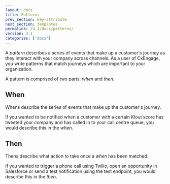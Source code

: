 ```yaml
---
layout: docs
title: Patterns
prev_section: key-attribute
next_section: templates
permalink: /4.1/docs/patterns/
version: 4.1
categories: ['docs']
---
```


A *pattern* describes a series of events that make up a customer's journey as
they interact with your company across channels. As a user of CxEngage, you
write patterns that match journeys which are important to your organization.

A pattern is comprised of two parts: *when* and *then*.

## When

Whens describe the series of events that make up the customer's journey.

If you wanted to be notified when a customer with a certain Klout score has tweeted
your company and has called in to your call centre queue, you would describe
this in the *when*.

## Then

Thens describe what action to take once a *when* has been matched.

If you wanted to trigger a phone call using Twilio, open an opportunity in
Salesforce or send a test notification using the test endpoint, you would
describe this in the *then*.
